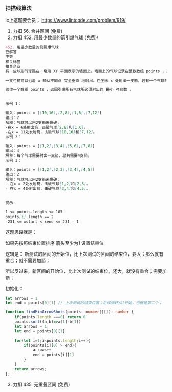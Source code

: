 
### 扫描线算法

lc上这题要会员；
<https://www.lintcode.com/problem/919/>

1. 力扣 56. 合并区间 (免费)
2. 力扣 452. 用最少数量的箭引爆气球 (免费)\
```md
452. 用最少数量的箭引爆气球
已解答
中等
相关标签
相关企业
有一些球形气球贴在一堵用 XY 平面表示的墙面上。墙面上的气球记录在整数数组 points ，其中points[i] = [xstart, xend] 表示水平直径在 xstart 和 xend之间的气球。你不知道气球的确切 y 坐标。

一支弓箭可以沿着 x 轴从不同点 完全垂直 地射出。在坐标 x 处射出一支箭，若有一个气球的直径的开始和结束坐标为 xstart，xend， 且满足  xstart ≤ x ≤ xend，则该气球会被 引爆 。可以射出的弓箭的数量 没有限制 。 弓箭一旦被射出之后，可以无限地前进。

给你一个数组 points ，返回引爆所有气球所必须射出的 最小 弓箭数 。

 
示例 1：

输入：points = [[10,16],[2,8],[1,6],[7,12]]
输出：2
解释：气球可以用2支箭来爆破:
-在x = 6处射出箭，击破气球[2,8]和[1,6]。
-在x = 11处发射箭，击破气球[10,16]和[7,12]。
示例 2：

输入：points = [[1,2],[3,4],[5,6],[7,8]]
输出：4
解释：每个气球需要射出一支箭，总共需要4支箭。
示例 3：

输入：points = [[1,2],[2,3],[3,4],[4,5]]
输出：2
解释：气球可以用2支箭来爆破:
- 在x = 2处发射箭，击破气球[1,2]和[2,3]。
- 在x = 4处射出箭，击破气球[3,4]和[4,5]。
 

提示:

1 <= points.length <= 105
points[i].length == 2
-231 <= xstart < xend <= 231 - 1
```

这题思路就是：

如果先按照结束位置排序
箭头至少为1
设置结束位

逻辑是： 新测试的区间的开始位，比上次测试的区间的结束位，要大；那么就有重合；就不需要加箭；

所以反过来，新区间的开始位，比上次测试的结束位，还大，就没有重合；需要加箭；

初始化：
```js
let arrows = 1
let end = points[0][1] // 上次测试的结束位置；后续循环从1开始，也就是第二个；
```

```ts
function findMinArrowShots(points: number[][]): number {
    if(points.length ===0) return 0
    points.sort((a,b)=>a[1]-b[1])
    let arrows = 1;
    let end = points[0][1]

    for(let i=1;i<points.length;i++){
        if(points[i][0] > end){
            arrows++
            end = points[i][1]
        }
    }
    return arrows;
};
```
3. 力扣 435. 无重叠区间 (免费)

